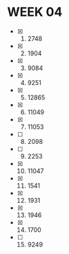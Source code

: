 # WEEK 04

- [x] 1. 2748
- [x] 2. 1904
- [x] 3. 9084
- [x] 4. 9251
- [x] 5. 12865
- [x] 6. 11049
- [x] 7. 11053
- [ ] 8. 2098
- [ ] 9. 2253
- [x] 10. 11047
- [x] 11. 1541
- [x] 12. 1931
- [x] 13. 1946
- [x] 14. 1700
- [ ] 15. 9249
